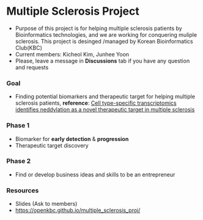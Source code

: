 # Multiple Sclerosis Project

* Purpose of this project is for helping multiple sclerosis patients by Bioinformatics technologies, and we are working for conquering muliple sclerosis. This project is desinged /managed by Korean Bioinformatics Club(KBC)
* Current members: Kicheol Kim, Junhee Yoon
* Please, leave a message in **Discussions** tab if you have any question and requests

### Goal
* Finding potential biomarkers and therapeutic target for helping multiple sclerosis patients, **reference**: [Cell type-specific transcriptomics identifies neddylation as a novel therapeutic target in multiple sclerosis](https://pubmed.ncbi.nlm.nih.gov/33374005/)

### Phase 1
* Biomarker for **early detection** & **progression**
* Therapeutic target discovery

### Phase 2
* Find or develop business ideas and skills to be an entrepreneur

### Resources
* Slides (Ask to members)
* https://openkbc.github.io/multiple_sclerosis_proj/

